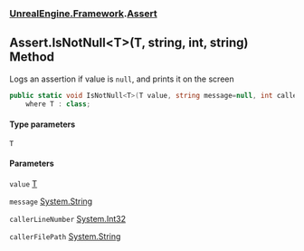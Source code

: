 ### [UnrealEngine.Framework](./UnrealEngine-Framework.md 'UnrealEngine.Framework').[Assert](./Assert.md 'UnrealEngine.Framework.Assert')
## Assert.IsNotNull&lt;T&gt;(T, string, int, string) Method
Logs an assertion if value is `null`, and prints it on the screen  
```csharp
public static void IsNotNull<T>(T value, string message=null, int callerLineNumber=0, string callerFilePath=null)
    where T : class;
```
#### Type parameters
<a name='UnrealEngine-Framework-Assert-IsNotNull-T-(T_string_int_string)-T'></a>
`T`  
  
#### Parameters
<a name='UnrealEngine-Framework-Assert-IsNotNull-T-(T_string_int_string)-value'></a>
`value` [T](#UnrealEngine-Framework-Assert-IsNotNull-T-(T_string_int_string)-T 'UnrealEngine.Framework.Assert.IsNotNull&lt;T&gt;(T, string, int, string).T')  
  
<a name='UnrealEngine-Framework-Assert-IsNotNull-T-(T_string_int_string)-message'></a>
`message` [System.String](https://docs.microsoft.com/en-us/dotnet/api/System.String 'System.String')  
  
<a name='UnrealEngine-Framework-Assert-IsNotNull-T-(T_string_int_string)-callerLineNumber'></a>
`callerLineNumber` [System.Int32](https://docs.microsoft.com/en-us/dotnet/api/System.Int32 'System.Int32')  
  
<a name='UnrealEngine-Framework-Assert-IsNotNull-T-(T_string_int_string)-callerFilePath'></a>
`callerFilePath` [System.String](https://docs.microsoft.com/en-us/dotnet/api/System.String 'System.String')  
  
